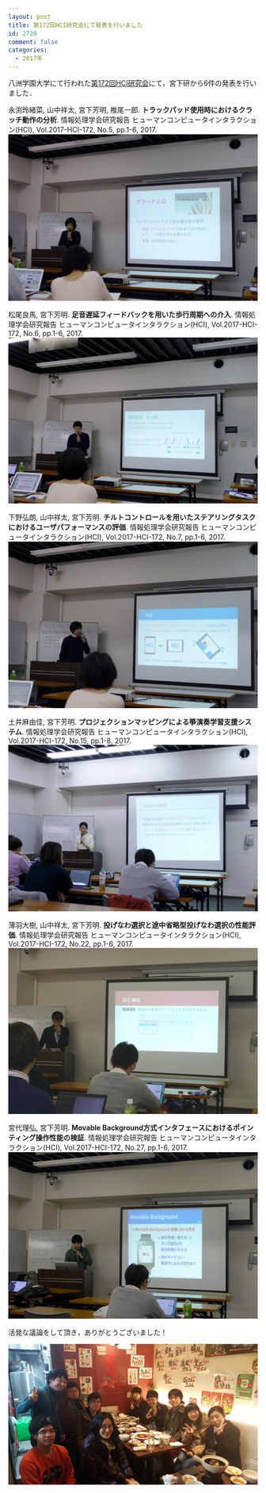 ```yaml
---
layout: post
title: 第172回HCI研究会にて発表を行いました
id: 2728
comment: false
categories:
  - 2017年
---
```


八洲学園大学にて行われた[第172回HCI研究会](http://www.sighci.jp/events/sig/172)にて，宮下研から6件の発表を行いました．




永渕玲緒菜, 山中祥太, 宮下芳明, 椎尾一郎. **トラックパッド使用時におけるクラッチ動作の分析**. 情報処理学会研究報告 ヒューマンコンピュータインタラクション(HCI), Vol.2017-HCI-172, No.5, pp.1-6, 2017.
![](/wp-content/uploads/2017/03/HCI172_nagafuchi.jpg)

松尾良馬, 宮下芳明. **足音遅延フィードバックを用いた歩行周期への介入**. 情報処理学会研究報告 ヒューマンコンピュータインタラクション(HCI), Vol.2017-HCI-172, No.6, pp.1-6, 2017.
![](/wp-content/uploads/2017/03/HCI172_matsuo.jpg)

下野弘朗, 山中祥太, 宮下芳明. **チルトコントロールを用いたステアリングタスクにおけるユーザパフォーマンスの評価**. 情報処理学会研究報告 ヒューマンコンピュータインタラクション(HCI), Vol.2017-HCI-172, No.7, pp.1-6, 2017.
![](/wp-content/uploads/2017/03/HCI172_shimono.jpg)

土井麻由佳, 宮下芳明. **プロジェクションマッピングによる箏演奏学習支援システム**. 情報処理学会研究報告 ヒューマンコンピュータインタラクション(HCI), Vol.2017-HCI-172, No.15, pp.1-8, 2017.
![](/wp-content/uploads/2017/03/HCI172_doi.jpg)

薄羽大樹, 山中祥太, 宮下芳明. **投げなわ選択と途中省略型投げなわ選択の性能評価**. 情報処理学会研究報告 ヒューマンコンピュータインタラクション(HCI), Vol.2017-HCI-172, No.22, pp.1-6, 2017.
![](/wp-content/uploads/2017/03/HCI172_usuba.jpg)

宮代理弘, 宮下芳明. **Movable Background方式インタフェースにおけるポインティング操作性能の検証**. 情報処理学会研究報告 ヒューマンコンピュータインタラクション(HCI), Vol.2017-HCI-172, No.27, pp.1-6, 2017.
![](/wp-content/uploads/2017/03/HCI172_miyashiro.jpg)



活発な議論をして頂き，ありがとうございました！

![](/wp-content/uploads/2017/03/HCI172_PDS.jpg)
